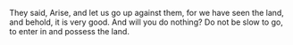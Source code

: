They said, Arise, and let us go up against them, for we have seen the land, and behold, it is very good. And will you do nothing? Do not be slow to go, to enter in and possess the land.
